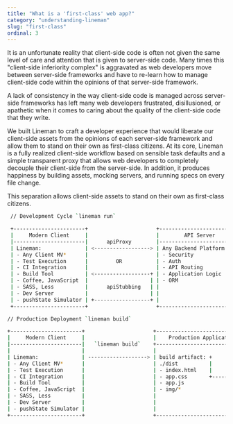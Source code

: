 ```yaml
---
title: "What is a 'first-class' web app?"
category: "understanding-lineman"
slug: "first-class"
ordinal: 3
---
```


It is an unfortunate reality that client-side code is often not given the same level of care and attention that is given to server-side code. Many times this "client-side inferiority complex" is aggravated as web developers move between server-side frameworks and have to re-learn how to manage client-side code within the opinions of that server-side framework.

A lack of consistency in the way client-side code is managed across server-side frameworks has left many web developers frustrated, disillusioned, or apathetic when it comes to caring about the quality of the client-side code that they write.

We built Lineman to craft a developer experience that would liberate our client-side assets from the opinions of each server-side framework and allow them to stand on their own as first-class citizens. At its core, Lineman is a fully realized client-side workflow based on sensible task defaults and a simple transparent proxy that allows web developers to completely decouple their client-side from the server-side. In addition, it produces happiness by building assets, mocking servers, and running specs on every file change.

This separation allows client-side assets to stand on their own as first-class citizens.

  ```bash
   // Development Cycle `lineman run`

   +-----------------------+                      +------------------------+
   |     Modern Client     |                      |        API Server      |
   |-----------------------|      apiProxy        |------------------------|
   | Lineman:              | <------------------> | Any Backend Platform:  |
   | - Any Client MV*      |                      | - Security             |
   | - Test Execution      |         OR           | - Auth                 |
   | - CI Integration      |                      | - API Routing          |
   | - Build Tool          | <------------------+ | - Application Logic    |
   | - Coffee, JavaScript  |                    | | - ORM                  |
   | - SASS, Less          |      apiStubbing   | |                        |
   | - Dev Server          |                    | |                        |
   | - pushState Simulator | +------------------+ |                        |
   +-----------------------+                      +------------------------+
  ```

  ```bash
  // Production Deployment `lineman build`

  +-----------------------+                      +---------------------------------------+
  |     Modern Client     |                      |    Production Application Server      |
  |-----------------------|   `lineman build`    +-----------------------+---------------|
  |                       |                      |                       |               |
  | Lineman:              | -------------------> | build artifact: +     | web front end:|
  | - Any Client MV*      |                      | ./dist          |     | - nginx/apache|
  | - Test Execution      |                      | - index.html    |     | - app server  |
  | - CI Integration      |                      | - app.css       +-------+ public/html |
  | - Build Tool          |                      | - app.js              |               |
  | - Coffee, JavaScript  |                      | - img/*               |               |
  | - SASS, Less          |                      |                       |               |
  | - Dev Server          |                      |                       |               |
  | - pushState Simulator |                      |                       |               |
  +-----------------------+                      +-----------------------+---------------+
  ```

